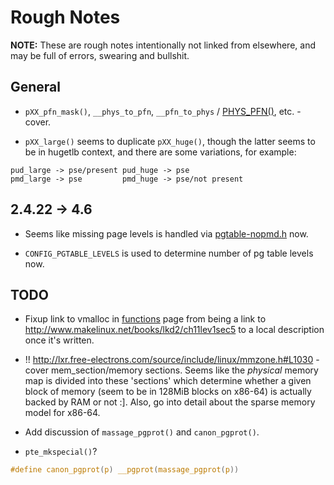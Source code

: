 # Rough Notes

__NOTE:__ These are rough notes intentionally not linked from elsewhere, and may
be full of errors, swearing and bullshit.

## General

* `pXX_pfn_mask()`, `__phys_to_pfn`, `__pfn_to_phys` / [PHYS_PFN()][PFN_PHYS],
  etc. - cover.

* `pXX_large()` seems to duplicate `pXX_huge()`, though the latter seems to be
  in hugetlb context, and there are some variations, for example:

```
pud_large -> pse/present pud_huge -> pse
pmd_large -> pse         pmd_huge -> pse/not present
```

## 2.4.22 -> 4.6

* Seems like missing page levels is handled via
  [pgtable-nopmd.h][pgtable-nopmd.h] now.

* `CONFIG_PGTABLE_LEVELS` is used to determine number of pg table levels now.

## TODO

* Fixup link to vmalloc in [functions](./funcs.md) page from being a link to
  http://www.makelinux.net/books/lkd2/ch11lev1sec5 to a local description once
  it's written.

* !! http://lxr.free-electrons.com/source/include/linux/mmzone.h#L1030 - cover
  mem_section/memory sections. Seems like the _physical_ memory map is divided
  into these 'sections' which determine whether a given block of memory (seem to
  be in 128MiB blocks on x86-64) is actually backed by RAM or not :]. Also, go
  into detail about the sparse memory model for x86-64.

* Add discussion of `massage_pgprot()` and `canon_pgprot()`.

* `pte_mkspecial()`?

```c
#define canon_pgprot(p) __pgprot(massage_pgprot(p))
```

[PFN_PHYS]:https://github.com/torvalds/linux/blob/v4.6/include/linux/pfn.h#L20
[pgtable-nopmd.h]:https://github.com/torvalds/linux/blob/v4.6/include/asm-generic/pgtable-nopmd.h
